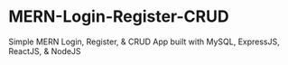 # MERN-Login-Register-CRUD
Simple MERN Login, Register, &amp; CRUD App built with MySQL, ExpressJS, ReactJS, &amp; NodeJS
